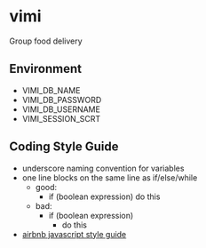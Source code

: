 # vimi
Group food delivery

## Environment

* VIMI_DB_NAME
* VIMI_DB_PASSWORD
* VIMI_DB_USERNAME
* VIMI_SESSION_SCRT

## Coding Style Guide

* underscore naming convention for variables
* one line blocks on the same line as if/else/while
  * good:
    * if (boolean expression) do this
  * bad:
    * if (boolean expression)
      * do this
* [airbnb javascript style guide](https://github.com/airbnb/javascript)
